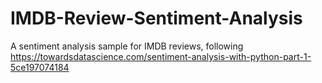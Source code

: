 # IMDB-Review-Sentiment-Analysis
A sentiment analysis sample for IMDB reviews, following https://towardsdatascience.com/sentiment-analysis-with-python-part-1-5ce197074184
